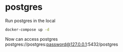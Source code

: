 # postgres

Run postgres in the local

```bash
docker-compose up -d
```

Now can access postgres postgres://postgres:password@127.0.0.1:5432/postgres
